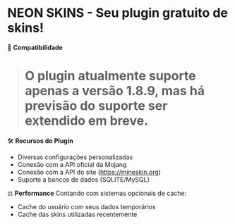 # NEON SKINS - Seu plugin gratuito de skins!

🧪 **Compatibilidade**
  > <h1>O plugin atualmente suporte apenas a versão 1.8.9,<b></b>
  > mas há previsão do suporte ser extendido em breve.</h1>

🛠 **Recursos do Plugin**
- Diversas configurações personalizadas
- Conexão com a API oficial da Mojang
- Conexão com a API do site (https://mineskin.org)
- Suporte a bancos de dados (SQLITE/MySQL)

⚖️ **Performance**
  Contando com sistemas opcionais de cache:
  - Cache do usuário com seus dados temporários
  - Cache das skins utilizadas recentemente


